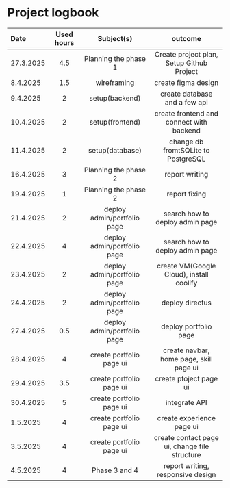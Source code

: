 # Project logbook

| Date  | Used hours | Subject(s) |  outcome |
| :---  |     :---:      |     :---:      |     :---:      |
| 27.3.2025 | 4.5 | Planning the phase 1  | Create project plan, Setup Github Project  |
| 8.4.2025 | 1.5 | wireframing  | create figma design  |
| 9.4.2025 | 2 | setup(backend)  | create database and a few api  |
| 10.4.2025 | 2 | setup(frontend)  | create frontend and connect with backend  |
| 11.4.2025 | 2 | setup(database)  | change db fromtSQLite to PostgreSQL  |
| 16.4.2025 | 3 | Planning the phase 2  | report writing  |
| 19.4.2025 | 1 | Planning the phase 2  | report fixing  |
| 21.4.2025 | 2          | deploy admin/portfolio page | search how to deploy admin page      |
| 22.4.2025 | 4          | deploy admin/portfolio page | search how to deploy admin page      |
| 23.4.2025 | 2          | deploy admin/portfolio page | create VM(Google Cloud), install coolify |
| 24.4.2025 | 2          | deploy admin/portfolio page | deploy directus                      |
| 27.4.2025 | 0.5        | deploy admin/portfolio page | deploy portfolio page                |
| 28.4.2025 | 4          | create portfolio page ui    | create navbar, home page, skill page ui |
| 29.4.2025 | 3.5        | create portfolio page ui    | create ptoject page ui               |
| 30.4.2025 | 5          | create portfolio page ui    | integrate API                        |
| 1.5.2025  | 4          | create portfolio page ui    | create experience page ui            |
| 3.5.2025  | 4          | create portfolio page ui    | create contact page ui, change file structure |
| 4.5.2025  | 4        | Phase 3 and 4    | report writing, responsive design               |
